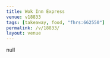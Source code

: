 ```yaml
---
title: Wok Inn Express
venue: v18833
tags: [takeaway, food, "fhrs:662550"]
permalink: /v/18833/
layout: venue
---
```

null